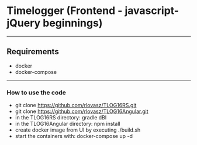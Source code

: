 # Timelogger (Frontend - javascript-jQuery beginnings)

----
## Requirements

* docker 
* docker-compose

----


### How to use the code

* git clone https://github.com/rlovasz/TLOG16RS.git
* git clone https://github.com/rlovasz/TLOG16Angular.git
* in the TLOG16RS directory: gradle dBI
* in the TLOG16Angular directory: npm install
* create docker image from UI by executing ./build.sh
* start the containers with: docker-compose up -d

